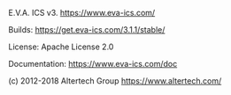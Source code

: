 E.V.A. ICS v3. https://www.eva-ics.com/

Builds: https://get.eva-ics.com/3.1.1/stable/

License: Apache License 2.0

Documentation: https://www.eva-ics.com/doc

(c) 2012-2018 Altertech Group https://www.altertech.com/

